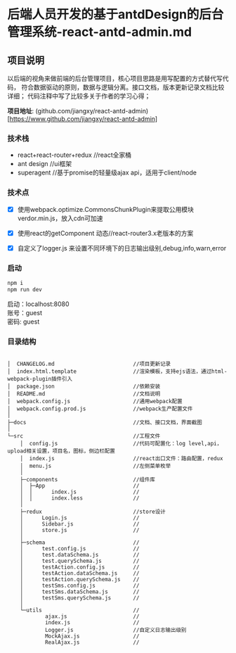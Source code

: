 # 后端人员开发的基于antdDesign的后台管理系统-react-antd-admin.md

## 项目说明 
以后端的视角来做前端的后台管理项目，核心项目思路是用写配置的方式替代写代码，
符合数据驱动的原则，数据与逻辑分离。接口文档，版本更新记录文档比较详细；
代码注释中写了比较多关于作者的学习心得；


**项目地址**: (github.com/jiangxy/react-antd-admin)[https://www.github.com/jiangxy/react-antd-admin]

### 技术栈
- react+react-router+redux  //react全家桶
- ant design  //ui框架
- superagent  //基于promise的轻量级ajax api，适用于client/node


### 技术点
- [x] 使用webpack.optimize.CommonsChunkPlugin来提取公用模块 verdor.min.js，放入cdn可加速  
- [x] 使用react的getComponent 动态//react-router3.x老版本的方案
- [x] 自定义了logger.js 来设置不同环境下的日志输出级别,debug,info,warn,error


### 启动
```javascript
npm i 
npm run dev
```

启动：localhost:8080  <br/>
账号：guest  <br>
密码: guest


### 目录结构
```$xslt

│  CHANGELOG.md                         //项目更新记录
│  index.html.template                  //渲染模板，支持ejs语法，通过html-webpack-plugin插件引入
│  package.json                         //依赖安装
│  README.md                            //文档说明
│  webpack.config.js                    //通用webpack配置
│  webpack.config.prod.js               //webpack生产配置文件
│                                                  
├─docs                                  //文档、接口文档，界面截图
│                                                  
└─src                                   //工程文件
    │  config.js                        //代码可配置化：log level,api，upload相关设置，项目名，图标，侧边栏配置
    │  index.js                         //react出口文件：路由配置，redux
    │  menu.js                          //左侧菜单枚举
    │                                   
    ├─components                        //组件库
    │  ├─App                            //
    │  │      index.js                  //
    │  │      index.less                //
    │                                   
    ├─redux                             //store设计
    │      Login.js                     //
    │      Sidebar.js                   //
    │      store.js                     //
    │                                   
    ├─schema                            //
    │      test.config.js               //
    │      test.dataSchema.js           //
    │      test.querySchema.js          //
    │      testAction.config.js         //
    │      testAction.dataSchema.js     //
    │      testAction.querySchema.js    //
    │      testSms.config.js            //
    │      testSms.dataSchema.js        //
    │      testSms.querySchema.js       //
    │                                   
    └─utils                             //
            ajax.js                     //
            index.js                    //
            Logger.js                   //自定义日志输出级别
            MockAjax.js                 //
            RealAjax.js                 //

```
